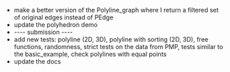 - make a better version of the Polyline_graph where I return a filtered set of original edges instead of PEdge
- update the polyhedron demo
- ---- submission ----
- add new tests: polyline (2D, 3D), polyline with sorting (2D, 3D), free functions, randomness, strict tests on the data from PMP, tests similar to the basic_example, check polylines with equal points
- update the docs